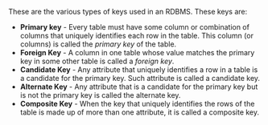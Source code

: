 These are the various types of keys used in an RDBMS. These keys are:

- **Primary key** - Every table must have some column or combination of columns that uniquely identifies each row in the table. This column (or columns) is called the *primary key* of the table.
- **Foreign Key** - A column in one table whose value matches the primary key in some other table is called a *foreign key*.
- **Candidate Key** - Any attribute that uniquely identifies a row in a table is a candidate for the primary key. Such attribute is called a candidate key.
- **Alternate Key** - Any attribute that is a candidate for the primary key but is not the primary key is called the alternate key.
- **Composite Key** - When the key that uniquely identifies the rows of the table is made up of more than one attribute, it is called a composite key.